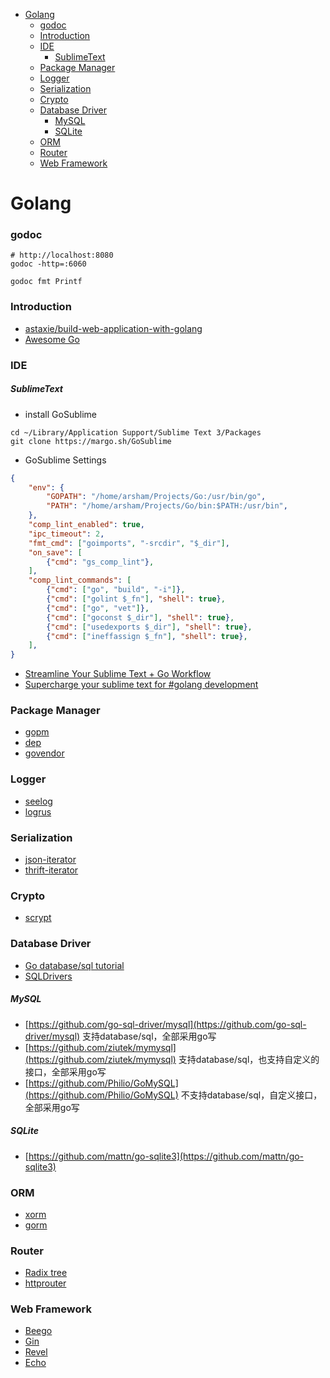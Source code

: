 <!-- TOC depthFrom:1 depthTo:6 withLinks:1 updateOnSave:1 orderedList:0 -->

- [Golang](#Golang)
	- [godoc](#godoc)
	- [Introduction](#introduction)
	- [IDE](#ide)
		- [SublimeText](#sublimetext)
	- [Package Manager](#package-manager)
	- [Logger](#logger)
	- [Serialization](#serialization)
	- [Crypto](#crypto)
	- [Database Driver](#database-driver)
		- [MySQL](#mysql)
		- [SQLite](#sqlite)
	- [ORM](#orm)
	- [Router](#router)
	- [Web Framework](#web-framework)

<!-- /TOC -->

# Golang

### godoc
```shell
# http://localhost:8080
godoc -http=:6060

godoc fmt Printf
```

### Introduction
- [astaxie/build-web-application-with-golang](https://github.com/astaxie/build-web-application-with-golang/blob/master/zh/preface.md)
- [Awesome Go](https://awesome-go.com/)

### IDE
##### SublimeText
- install GoSublime
```shell
cd ~/Library/Application Support/Sublime Text 3/Packages
git clone https://margo.sh/GoSublime
```
- GoSublime Settings
```json
{
    "env": {
        "GOPATH": "/home/arsham/Projects/Go:/usr/bin/go",
        "PATH": "/home/arsham/Projects/Go/bin:$PATH:/usr/bin",
    },
    "comp_lint_enabled": true,
    "ipc_timeout": 2,
    "fmt_cmd": ["goimports", "-srcdir", "$_dir"],
    "on_save": [
        {"cmd": "gs_comp_lint"},
    ],
    "comp_lint_commands": [
        {"cmd": ["go", "build", "-i"]},
        {"cmd": ["golint $_fn"], "shell": true},
        {"cmd": ["go", "vet"]},
        {"cmd": ["goconst $_dir"], "shell": true},
        {"cmd": ["usedexports $_dir"], "shell": true},
        {"cmd": ["ineffassign $_fn"], "shell": true},
    ],
}
```
- [Streamline Your Sublime Text + Go Workflow](https://www.alexedwards.net/blog/streamline-your-sublime-text-and-go-workflow)
- [Supercharge your sublime text for #golang development](https://medium.com/@arshamshirvani/super-charge-your-sublime-text-for-golang-development-3239d9c376bb)

### Package Manager
- [gopm](https://github.com/gpmgo/gopm)
- [dep](https://github.com/golang/dep)
- [govendor](https://github.com/kardianos/govendor)

### Logger
- [seelog](https://github.com/cihub/seelog)
- [logrus](https://github.com/sirupsen/logrus)

### Serialization
- [json-iterator](https://github.com/json-iterator/go)
- [thrift-iterator](https://github.com/thrift-iterator/go)

### Crypto
- [scrypt](https://godoc.org/golang.org/x/crypto/scrypt)

### Database Driver
- [Go database/sql tutorial](http://go-database-sql.org)
- [SQLDrivers](https://github.com/golang/go/wiki/SQLDrivers)
##### MySQL
- [https://github.com/go-sql-driver/mysql](https://github.com/go-sql-driver/mysql) 支持database/sql，全部采用go写
- [https://github.com/ziutek/mymysql](https://github.com/ziutek/mymysql) 支持database/sql，也支持自定义的接口，全部采用go写
- [https://github.com/Philio/GoMySQL](https://github.com/Philio/GoMySQL) 不支持database/sql，自定义接口，全部采用go写
##### SQLite
- [https://github.com/mattn/go-sqlite3](https://github.com/mattn/go-sqlite3)

### ORM
- [xorm](https://github.com/go-xorm/xorm)
- [gorm](https://github.com/jinzhu/gorm)

### Router
- [Radix tree](https://en.wikipedia.org/wiki/Radix_tree)
- [httprouter](https://github.com/julienschmidt/httprouter)

### Web Framework
- [Beego](https://github.com/astaxie/beego)
- [Gin](https://github.com/gin-gonic/gin)
- [Revel](https://revel.github.io/)
- [Echo](https://echo.labstack.com/)
